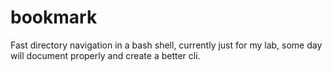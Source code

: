 # bookmark
Fast directory navigation in a bash shell, currently just for my lab, some day will document properly and create a better cli. 
